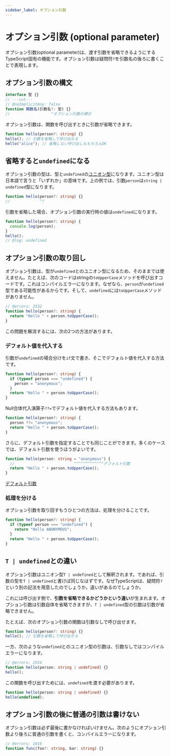 ```yaml
---
sidebar_label: オプション引数
---
```


# オプション引数 (optional parameter)

オプション引数(optional parameter)は、渡す引数を省略できるようにするTypeScript固有の機能です。オプション引数は疑問符`?`を引数名の後ろに書くことで表現します。

## オプション引数の構文

```ts twoslash
interface 型 {}
// ---cut---
// @noImplicitAny: false
function 関数名(引数名?: 型) {}
//                  ^オプション引数の標示
```

オプション引数は、関数を呼び出すときに引数が省略できます。

```ts twoslash
function hello(person?: string) {}
hello(); // 引数を省略して呼び出せる
hello("alice"); // 省略しない呼び出しももちろんOK
```

## 省略すると`undefined`になる

オプション引数の型は、型と`undefined`の[ユニオン型](./../values-types-variables/union.md)になります。ユニオン型は日本語で言うと「いずれか」の意味です。上の例では、引数`person`は`string | undefined`型になります。

```ts twoslash
function hello(person?: string) {}
//             ^?
```

引数を省略した場合、オプション引数の実行時の値は`undefined`になります。

```ts twoslash
function hello(person?: string) {
  console.log(person);
}
hello();
// @log: undefined
```

## オプション引数の取り回し

オプション引数は、型が`undefined`とのユニオン型になるため、そのままでは使えません。たとえば、次のコードはstringの`toUpperCase`メソッドを呼び出すコードです。これはコンパイルエラーになります。なぜなら、`person`が`undefined`型である可能性があるからです。そして、`undefined`には`toUpperCase`メソッドがありません。

```ts twoslash
// @errors: 2532
function hello(person?: string) {
  return "Hello " + person.toUpperCase();
}
```

この問題を解消するには、次の2つの方法があります。

### デフォルト値を代入する

引数が`undefined`の場合分けを`if`文で書き、そこでデフォルト値を代入する方法です。

```ts twoslash {2-4}
function hello(person?: string) {
  if (typeof person === "undefined") {
    person = "anonymous";
  }
  return "Hello " + person.toUpperCase();
}
```

Null合体代入演算子`??=`でデフォルト値を代入する方法もあります。

```ts twoslash {2}
function hello(person?: string) {
  person ??= "anonymous";
  return "Hello " + person.toUpperCase();
}
```

さらに、デフォルト引数を指定することでも同じことができます。多くのケースでは、デフォルト引数を使うほうがよいです。

```ts twoslash {1-2}
function hello(person: string = "anonymous") {
  //                          ^^^^^^^^^^^^^デフォルト引数
  return "Hello " + person.toUpperCase();
}
```

[デフォルト引数](./default-parameters.md)

### 処理を分ける

オプション引数を取り回すもうひとつの方法は、処理を分けることです。

```ts twoslash {2-4}
function hello(person?: string) {
  if (typeof person === "undefined") {
    return "Hello ANONYMOUS";
  }
  return "Hello " + person.toUpperCase();
}
```

## `T | undefined`との違い

オプション引数はユニオン型`T | undefined`として解釈されます。であれば、引数の型を`T | undefined`と書けば同じなはずです。なぜTypeScriptは、疑問符`?`という別の記法を用意したのでしょうか。違いがあるのでしょうか。

これには呼び出す側で、**引数を省略できるかどうかという違い**が生まれます。オプション引数は引数自体を省略できますが、`T | undefined`型の引数は引数が省略できません。

たとえば、次のオプション引数の関数は引数なしで呼び出せます。

```ts twoslash
function hello(person?: string) {}
hello(); // 引数を省略して呼び出せる
```

一方、次のような`undefined`とのユニオン型の引数は、引数なしではコンパイルエラーになります。

```ts twoslash
// @errors: 2554
function hello(person: string | undefined) {}
hello();
```

この関数を呼び出すためには、`undefined`を渡す必要があります。

```ts twoslash {2}
function hello(person: string | undefined) {}
hello(undefined);
```

## オプション引数の後に普通の引数は書けない

オプション引数は必ず最後に書かなければいけません。次のようにオプション引数より後ろに普通の引数を書くと、コンパイルエラーになります。

```ts twoslash
// @errors: 1016
function func(foo?: string, bar: string) {}
```

